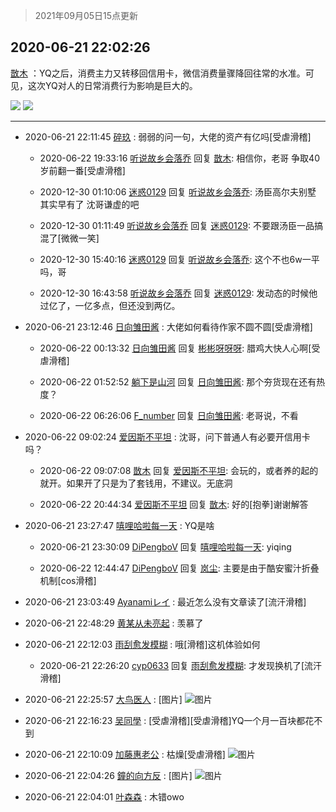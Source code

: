 > 2021年09月05日15点更新
<link rel="stylesheet" href="https://cdn.jsdelivr.net/gh/taotie6/sampleJSON@main/css/photo_show.css">


 ## 2020-06-21 22:02:26 

 [㪚木](https://www.coolapk.com/feed/19721905?shareKey=NmJiMDRhYmQ2ZDFkNjEzMTc1NjM~) ：YQ之后，消费主力又转移回信用卡，微信消费量骤降回往常的水准。可见，这次YQ对人的日常消费行为影响是巨大的。 

<div class="album">
<img class="img-item" src="https://image.coolapk.com/feed/2020/0621/22/1081091_bb784e3f_8145_4525@1080x1513.jpeg" />
<img class="img-item" src="https://image.coolapk.com/feed/2020/0621/22/1081091_39dd1427_8145_4527@1080x848.jpeg" />
</div>

 ------- 

- 2020-06-21 22:11:45 [碎玖](uid=3327523) : 弱弱的问一句，大佬的资产有亿吗[受虐滑稽] 

    - 2020-06-22 19:33:16 [听说故乡会落乔](uid=1377195) 回复 [㪚木](uid=1081091): 相信你，老哥 争取40岁前翻一番[受虐滑稽] 

    - 2020-12-30 01:10:06 [迷惑0129](uid=3363550) 回复 [听说故乡会落乔](uid=1377195): 汤臣高尔夫别墅 其实早有了 沈哥谦虚的吧 

    - 2020-12-30 01:11:49 [听说故乡会落乔](uid=1377195) 回复 [迷惑0129](uid=3363550): 不要跟汤臣一品搞混了[微微一笑] 

    - 2020-12-30 15:40:16 [迷惑0129](uid=3363550) 回复 [听说故乡会落乔](uid=1377195): 这个不也6w一平吗，哥 

    - 2020-12-30 16:43:58 [听说故乡会落乔](uid=1377195) 回复 [迷惑0129](uid=3363550): 发动态的时候他过亿了，一亿多点，但还没到两亿。 

- 2020-06-21 23:12:46 [日向雏田酱](uid=1891473) : 大佬如何看待作家不圆不圆[受虐滑稽] 

    - 2020-06-22 00:13:32 [日向雏田酱](uid=1891473) 回复 [彬彬呀呀呀](uid=3373298): 腊鸡大快人心啊[受虐滑稽] 

    - 2020-06-22 01:52:52 [躺下是山河](uid=2993240) 回复 [日向雏田酱](uid=1891473): 那个夯货现在还有热度？ 

    - 2020-06-22 06:26:06 [F_number](uid=3294719) 回复 [日向雏田酱](uid=1891473): 老哥说，不看 

- 2020-06-22 09:02:24 [爱因斯不平坦](uid=834251) : 沈哥，问下普通人有必要开信用卡吗？ 

    - 2020-06-22 09:07:08 [㪚木](uid=1081091) 回复 [爱因斯不平坦](uid=834251): 会玩的，或者养的起的就开。如果开了只是为了套钱用，不建议。无底洞 

    - 2020-06-22 20:44:34 [爱因斯不平坦](uid=834251) 回复 [㪚木](uid=1081091): 好的[抱拳]谢谢解答 

- 2020-06-21 23:27:47 [嘻哩哈啦每一天](uid=709908) : YQ是啥 

    - 2020-06-21 23:30:09 [DiPengboV](uid=1023920) 回复 [嘻哩哈啦每一天](uid=709908): yiqing 

    - 2020-06-22 12:44:47 [DiPengboV](uid=1023920) 回复 [岚尘](uid=1308250): 主要是由于酷安蜜汁折叠机制[cos滑稽] 

- 2020-06-21 23:03:49 [Ayanamiレイ](uid=3358558) : 最近怎么没有文章读了[流汗滑稽] 

- 2020-06-21 22:48:29 [黄某从未亮起](uid=3590131) : 羡慕了 

- 2020-06-21 22:12:03 [雨刮愈发模糊](uid=994676) : 哦[滑稽]这机体验如何 

    - 2020-06-21 22:26:20 [cyp0633](uid=773302) 回复 [雨刮愈发模糊](uid=994676): 才发现换机了[流汗滑稽] 

- 2020-06-21 22:25:57 [大鸟医人](uid=1511304) : [图片] ![图片](https://image.coolapk.com/feed/2020/0621/22/1511304_da1eb1f9_9556_4141@156x126.jpeg)

- 2020-06-21 22:16:23 [吴同學](uid=1320218) : [受虐滑稽][受虐滑稽]YQ一个月一百块都花不到 

- 2020-06-21 22:10:09 [加藤惠老公](uid=1266680) : 枯燥[受虐滑稽] ![图片](https://image.coolapk.com/feed/2020/0306/14/643953_10951704_4890_0781@2480x2480.jpeg)

- 2020-06-21 22:04:26 [鐘的向方反](uid=1500903) : [图片] ![图片](https://image.coolapk.com/feed/2020/0621/22/1500903_d91f0e93_8265_0858@959x960.jpeg)

- 2020-06-21 22:04:01 [叶森森](uid=284955) : 木错owo 

